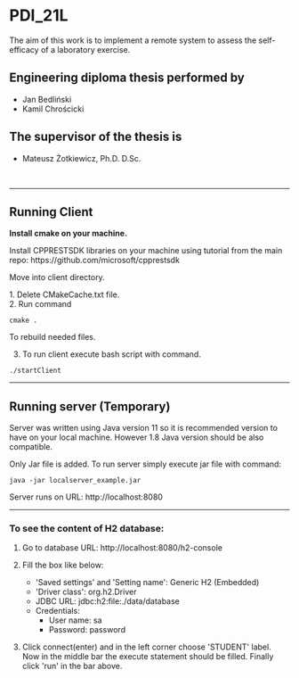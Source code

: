 # **PDI_21L**
The aim of this work is to implement a remote system to assess the self-efficacy of a laboratory exercise.
## Engineering diploma thesis performed by
* Jan Bedliński
* Kamil Chrościcki
## The supervisor of the thesis is
* Mateusz Żotkiewicz, Ph.D. D.Sc.

<br>
<hr>
<h2>Running Client</h2>
<p><b>Install cmake on your machine.</b></p>
<p>Install CPPRESTSDK libraries on your machine using tutorial from the main repo: https://github.com/microsoft/cpprestsdk </p>

<p>Move into client directory.</p>
    1. Delete CMakeCache.txt file. <br>
    2. Run command

```
cmake .
```
To rebuild needed files.

3. To run client execute bash script with command.<p>

```
./startClient
```
<hr>

<h2>Running server (Temporary)</h2>
<p>Server was written using Java version 11 so it is recommended version to have on your local machine. However 1.8 Java version should be also compatible.<p>
<p>Only Jar file is added. To run server simply execute jar file with command:</p>

```
java -jar localserver_example.jar
```
<p>Server runs on URL: http://localhost:8080<p><hr>
<h3><b>To see the content of H2 database:</b></h3>

1. Go to database URL: http://localhost:8080/h2-console
    
2. Fill the box like below:

    * 'Saved settings' and 'Setting name': Generic H2 (Embedded)
    * 'Driver class': org.h2.Driver
    * JDBC URL: jdbc:h2:file:./data/database
    * Credentials:
        * User name: sa
        * Password: password

3. Click connect(enter) and in the left corner choose 'STUDENT' label. Now in the middle bar the execute statement should be filled. Finally click 'run' in the bar above.

